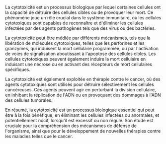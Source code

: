 La cytotoxicité est un processus biologique par lequel certaines cellules ont la capacité de détruire des cellules cibles ou de provoquer leur mort. Ce phénomène joue un rôle crucial dans le système immunitaire, où les cellules cytotoxiques sont capables de reconnaître et d'éliminer les cellules infectées par des agents pathogènes tels que des virus ou des bactéries.

La cytotoxicité peut être médiée par différents mécanismes, tels que la libération de molécules cytotoxiques, telles que les perforines et les granzymes, qui induisent la mort cellulaire programmée, ou par l'activation de voies de signalisation aboutissant à l'apoptose des cellules cibles. Les cellules cytotoxiques peuvent également induire la mort cellulaire en induisant une nécrose ou en activant des récepteurs de mort cellulaires spécifiques.

La cytotoxicité est également exploitée en thérapie contre le cancer, où des agents cytotoxiques sont utilisés pour détruire sélectivement les cellules cancéreuses. Ces agents peuvent agir en perturbant la division cellulaire, en inhibant la réplication de l'ADN ou en provoquant des dommages à l'ADN des cellules tumorales.

En résumé, la cytotoxicité est un processus biologique essentiel qui peut être à la fois bénéfique, en éliminant les cellules infectées ou anormales, et potentiellement nocif, lorsqu'il est excessif ou non régulé. Son étude est cruciale pour la compréhension des mécanismes de défense de l'organisme, ainsi que pour le développement de nouvelles thérapies contre les maladies telles que le cancer.